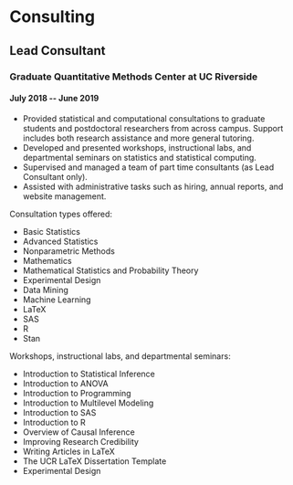 # Consulting

## Lead Consultant
### Graduate Quantitative Methods Center at UC Riverside 
#### July 2018 -- June 2019

- Provided statistical and computational consultations to graduate students and postdoctoral researchers from across campus. Support includes both research assistance and more general tutoring. 
- Developed and presented workshops, instructional labs, and departmental seminars on statistics and statistical computing.
- Supervised and managed a team of part time consultants (as Lead Consultant only).
- Assisted with administrative tasks such as hiring, annual reports, and website management.

Consultation types offered: 
- Basic Statistics
- Advanced Statistics
- Nonparametric Methods
- Mathematics
- Mathematical Statistics and Probability Theory
- Experimental Design
- Data Mining
- Machine Learning
- LaTeX
- SAS
- R
- Stan

Workshops, instructional labs, and departmental seminars: 

- Introduction to Statistical Inference
- Introduction to ANOVA
- Introduction to Programming 
- Introduction to Multilevel Modeling
- Introduction to SAS
- Introduction to R
- Overview of Causal Inference
- Improving Research Credibility
- Writing Articles in LaTeX
- The UCR LaTeX Dissertation Template
- Experimental Design
